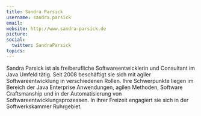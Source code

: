 ```yaml
---
title: Sandra Parsick
username: sandra.parsick
email:
website: http://www.sandra-parsick.de
picture:
social:
  twitter: SandraParsick
topics:
---
```

Sandra Parsick ist als freiberufliche Softwareentwicklerin und Consultant im Java Umfeld tätig. Seit 2008 beschäftigt sie sich mit agiler Softwareentwicklung in verschiedenen Rollen. Ihre Schwerpunkte liegen im Bereich der Java Enterprise Anwendungen, agilen Methoden, Software Craftsmanship und in der Automatisierung von Softwareentwicklungsprozessen. In ihrer Freizeit engagiert sie sich in der Softwerkskammer Ruhrgebiet.